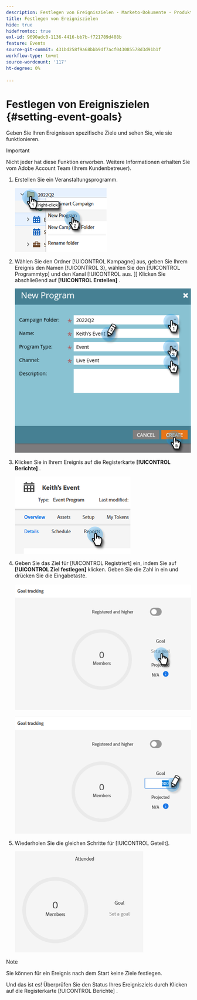```yaml
---
description: Festlegen von Ereigniszielen - Marketo-Dokumente - Produktdokumentation
title: Festlegen von Ereigniszielen
hide: true
hidefromtoc: true
exl-id: 9690adc0-1136-4416-bb7b-f721789d408b
feature: Events
source-git-commit: 431bd258f9a68bbb9df7acf043085578d3d91b1f
workflow-type: tm+mt
source-wordcount: '117'
ht-degree: 0%

---
```


# Festlegen von Ereigniszielen {#setting-event-goals}

Geben Sie Ihren Ereignissen spezifische Ziele und sehen Sie, wie sie funktionieren.

>[!IMPORTANT]
>
>Nicht jeder hat diese Funktion erworben. Weitere Informationen erhalten Sie vom Adobe Account Team (Ihrem Kundenbetreuer).

1. Erstellen Sie ein Veranstaltungsprogramm.

   ![](assets/setting-event-goals-1.png)

1. Wählen Sie den Ordner [!UICONTROL Kampagne] aus, geben Sie Ihrem Ereignis den Namen [!UICONTROL 3}, wählen Sie den [!UICONTROL Programmtyp] und den Kanal [!UICONTROL  aus. ]] Klicken Sie abschließend auf **[!UICONTROL Erstellen]** .

   ![](assets/setting-event-goals-2.png)

1. Klicken Sie in Ihrem Ereignis auf die Registerkarte **[!UICONTROL Berichte]** .

   ![](assets/setting-event-goals-3.png)

1. Geben Sie das Ziel für [!UICONTROL Registriert] ein, indem Sie auf **[!UICONTROL Ziel festlegen]** klicken. Geben Sie die Zahl in ein und drücken Sie die Eingabetaste.

   ![](assets/setting-event-goals-4.png)

   ![](assets/setting-event-goals-5.png)

1. Wiederholen Sie die gleichen Schritte für [!UICONTROL Geteilt].

   ![](assets/setting-event-goals-6.png)

>[!NOTE]
>
>Sie können für ein Ereignis nach dem Start keine Ziele festlegen.

Und das ist es! Überprüfen Sie den Status Ihres Ereignisziels durch Klicken auf die Registerkarte [!UICONTROL Berichte] .
